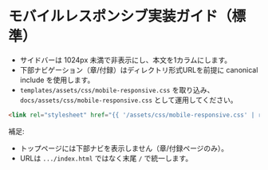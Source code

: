 # モバイルレスポンシブ実装ガイド（標準）

- サイドバーは 1024px 未満で非表示にし、本文を1カラムにします。
- 下部ナビゲーション（章/付録）はディレクトリ形式URLを前提に canonical include を使用します。
- `templates/assets/css/mobile-responsive.css` を取り込み、`docs/assets/css/mobile-responsive.css` として運用してください。

```html
<link rel="stylesheet" href="{{ '/assets/css/mobile-responsive.css' | relative_url }}">
```

補足:
- トップページには下部ナビを表示しません（章/付録ページのみ）。
- URLは `.../index.html` ではなく末尾 `/` で統一します。
